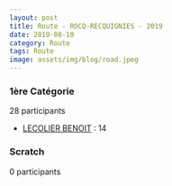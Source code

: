 ```yaml
---
layout: post
title: Route - ROCQ-RECQUIGNIES - 2019
date: 2019-08-10
category: Route
tags: Route
image: assets/img/blog/road.jpeg
---
```


### 1ère Catégorie
28 participants
- [LECOLIER BENOIT](https://teamspecializedlille.github.io/works/lecolierbenoit) : 14

### Scratch
0 participants
